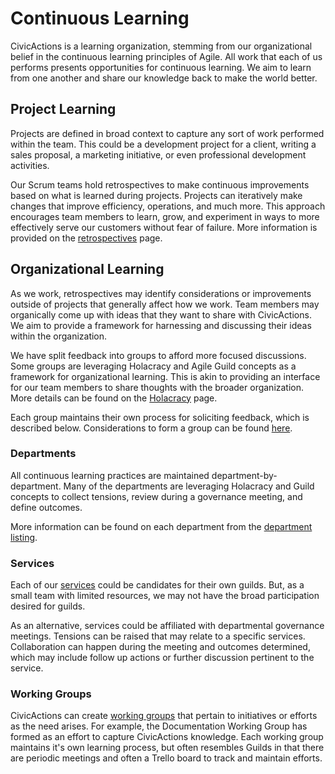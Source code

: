 # Continuous Learning

CivicActions is a learning organization, stemming from our organizational belief in the continuous learning
principles of Agile. All work that each of us performs presents opportunities for continuous learning. We aim 
to learn from one another and share our knowledge back to make the world better.

## Project Learning

Projects are defined in broad context to capture any sort of work performed within the team. This could be a 
development project for a client, writing a sales proposal, a marketing initiative, or even professional development
activities.

Our Scrum teams hold retrospectives to make continuous improvements based on what is learned during projects.
Projects can iteratively make changes that improve efficiency, operations, and much more. This approach encourages 
team members to learn, grow, and experiment in ways to more effectively serve our customers without fear of 
failure. More information is provided on the [retrospectives](https://github.com/CivicActions/handbook/blob/master/docs/04-how-we-work/agile-baseline/02-process/practices/sprint-retrospectives.md) 
page. 

## Organizational Learning

As we work, retrospectives may identify considerations or improvements outside of projects that generally affect how 
we work. Team members may organically come up with ideas that they want to share with CivicActions. We aim to provide 
a framework for harnessing and discussing their ideas within the organization.

We have split feedback into groups to afford more focused discussions. Some groups are leveraging Holacracy and Agile 
Guild concepts as a framework for organizational learning. This is akin to providing an interface for our team members 
to share thoughts with the broader organization. More details can be found on the 
[Holacracy](/docs/04-how-we-work/holacracy.md) page. 

Each group maintains their own process for soliciting feedback, which is described below. Considerations to form a group 
can be found [here](/docs/04-how-we-work/holacracy.md).

### Departments

All continuous learning practices are maintained department-by-department. Many of the departments are leveraging 
Holacracy and Guild concepts to collect tensions, review during a governance meeting, and define outcomes.

More information can be found on each department from the [department listing](../02-about-us/departments.md).

### Services

Each of our [services](../02-about-us/services) could be candidates for their own guilds. But, as a small team 
with limited resources, we may not have the broad participation desired for guilds. 

As an alternative, services could be affiliated with departmental governance meetings. Tensions can be raised that 
may relate to a specific services. Collaboration can happen during the meeting and outcomes determined, which may include 
follow up actions or further discussion pertinent to the service.

### Working Groups

CivicActions can create [working groups](../02-about-us/working-groups) that pertain to initiatives or efforts as the 
need arises. For example, the Documentation Working Group has formed as an effort to capture CivicActions knowledge. 
Each working group maintains it's own learning process, but often resembles Guilds in that there are periodic meetings 
and often a Trello board to track and maintain efforts. 
